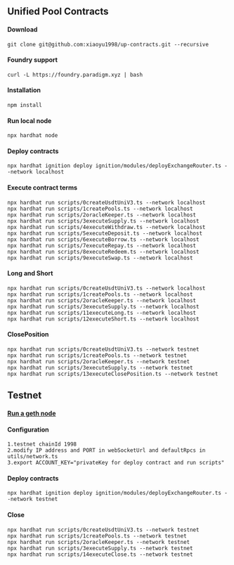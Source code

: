 ## Unified Pool Contracts

#### Download

```shell
git clone git@github.com:xiaoyu1998/up-contracts.git --recursive
```
#### Foundry support

```shell
curl -L https://foundry.paradigm.xyz | bash
```
#### Installation

```shell
npm install
```
#### Run local node
```shell
npx hardhat node
```
#### Deploy contracts
```shell
npx hardhat ignition deploy ignition/modules/deployExchangeRouter.ts --network localhost
```
#### Execute contract terms
```shell
npx hardhat run scripts/0createUsdtUniV3.ts --network localhost
npx hardhat run scripts/1createPools.ts --network localhost
npx hardhat run scripts/2oracleKeeper.ts --network localhost
npx hardhat run scripts/3executeSupply.ts --network localhost
npx hardhat run scripts/4executeWithdraw.ts --network localhost
npx hardhat run scripts/5executeDeposit.ts --network localhost
npx hardhat run scripts/6executeBorrow.ts --network localhost
npx hardhat run scripts/7executeRepay.ts --network localhost
npx hardhat run scripts/8executeRedeem.ts --network localhost
npx hardhat run scripts/9executeSwap.ts --network localhost
```
#### Long and Short
```shell
npx hardhat run scripts/0createUsdtUniV3.ts --network localhost
npx hardhat run scripts/1createPools.ts --network localhost
npx hardhat run scripts/2oracleKeeper.ts --network localhost
npx hardhat run scripts/3executeSupply.ts --network localhost
npx hardhat run scripts/11executeLong.ts --network localhost
npx hardhat run scripts/12executeShort.ts --network localhost
```
#### ClosePosition
```shell
npx hardhat run scripts/0createUsdtUniV3.ts --network testnet
npx hardhat run scripts/1createPools.ts --network testnet
npx hardhat run scripts/2oracleKeeper.ts --network testnet
npx hardhat run scripts/3executeSupply.ts --network testnet
npx hardhat run scripts/13executeClosePosition.ts --network testnet
```
## Testnet
#### [Run a geth node](https://github.com/xiaoyu1998/go-ethereum)

#### Configuration 
```shell
1.testnet chainId 1998 
2.modify IP address and PORT in webSocketUrl and defaultRpcs in utils/network.ts
3.export ACCOUNT_KEY="privateKey for deploy contract and run scripts"
```
#### Deploy contracts
```shell
npx hardhat ignition deploy ignition/modules/deployExchangeRouter.ts --network testnet
```
#### Close
```shell
npx hardhat run scripts/0createUsdtUniV3.ts --network testnet
npx hardhat run scripts/1createPools.ts --network testnet
npx hardhat run scripts/2oracleKeeper.ts --network testnet
npx hardhat run scripts/3executeSupply.ts --network testnet
npx hardhat run scripts/14executeClose.ts --network testnet
```
